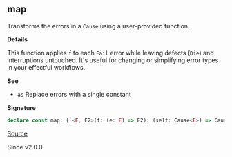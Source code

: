 ## map

Transforms the errors in a `Cause` using a user-provided function.

**Details**

This function applies `f` to each `Fail` error while leaving defects (`Die`)
and interruptions untouched. It's useful for changing or simplifying error
types in your effectful workflows.

**See**

- `as` Replace errors with a single constant

**Signature**

```ts
declare const map: { <E, E2>(f: (e: E) => E2): (self: Cause<E>) => Cause<E2>; <E, E2>(self: Cause<E>, f: (e: E) => E2): Cause<E2>; }
```

[Source](https://github.com/Effect-TS/effect/tree/main/packages/effect/src/Cause.ts#L1017)

Since v2.0.0